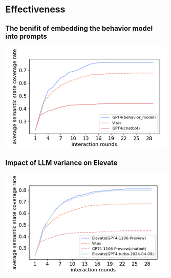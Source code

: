 # Effectiveness

## The benifit of embedding the behavior model into prompts

![路径](figure/fse3_gpt4_w_wo_bm.png)

## Impact of LLM variance on Elevate

![路径](figure/fse4_diff_LLM_versions.png)